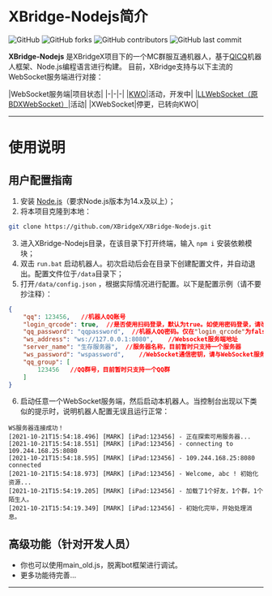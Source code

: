 # XBridge-Nodejs简介
![GitHub](https://img.shields.io/github/license/XBridgeX/XBridge-Nodejs) ![GitHub forks](https://img.shields.io/github/forks/XBridgeX/XBridge-Nodejs) ![GitHub contributors](https://img.shields.io/github/contributors/XBridgeX/XBridge-Nodejs?color=orange) ![GitHub last commit](https://img.shields.io/github/last-commit/XBridgeX/XBridge-Nodejs?color=purple)

**XBridge-Nodejs** 是XBridgeX项目下的一个MC群服互通机器人，基于[QICQ](https://github.com/takayama-lily/oicq)机器人框架、Node.js编程语言进行构建。
目前，XBridge支持与以下主流的WebSocket服务端进行对接：

|WebSocket服务端|项目状态|
|-|-|-|
|[KWO](https://github.com/XBridgeX/KWO)|活动，开发中|
|[LLWebSocket（原BDXWebSocket）](https://www.minebbs.com/resources/c-bdx-liteloader-bdswebsocketapi.2150/)|活动|
|XWebSocket|停更，已转向KWO|

---

# 使用说明
## 用户配置指南
1. 安装 [Node.js](https://nodejs.org/)（要求Node.js版本为14.x及以上）；
2. 将本项目克隆到本地：
```bash
git clone https://github.com/XBridgeX/XBridge-Nodejs.git
```
3. 进入XBridge-Nodejs目录，在该目录下打开终端，输入 `npm i` 安装依赖模块；
4. 双击 `run.bat` 启动机器人。初次启动后会在目录下创建配置文件，并自动退出。配置文件位于`/data`目录下；
5. 打开`/data/config.json` ，根据实际情况进行配置。以下是配置示例（请不要抄注释）：
```json
{
	"qq": 123456,   //机器人QQ账号
	"login_qrcode": true,  //是否使用扫码登录，默认为true。如使用密码登录，请改为false
	"qq_password": "qqpassword",  //机器人QQ密码。仅在"login_qrcode"为false（使用密码登录）时，该项配置才有效
	"ws_address": "ws://127.0.0.1:8080",    //Websocket服务端地址
	"server_name": "生存服务器",  //服务器名称，目前暂时只支持一个服务器
	"ws_password": "wspassword",    //WebSocket通信密钥，请与WebSocket服务端通信密钥保持一致
	"qq_group": [
		123456   //QQ群号，目前暂时只支持一个QQ群
	]
}
```
6. 启动任意一个WebSocket服务端，然后启动本机器人。当控制台出现以下类似的提示时，说明机器人配置无误且运行正常：
```
WS服务器连接成功！
[2021-10-21T15:54:18.496] [MARK] [iPad:123456] - 正在探索可用服务器...
[2021-10-21T15:54:18.551] [MARK] [iPad:123456] - connecting to 109.244.168.25:8080
[2021-10-21T15:54:18.595] [MARK] [iPad:123456] - 109.244.168.25:8080 connected
[2021-10-21T15:54:18.973] [MARK] [iPad:123456] - Welcome, abc ! 初始化资源...
[2021-10-21T15:54:19.205] [MARK] [iPad:123456] - 加载了1个好友，1个群，1个陌生人。
[2021-10-21T15:54:19.349] [MARK] [iPad:123456] - 初始化完毕，开始处理消息。
```

## 高级功能（针对开发人员）
* 你也可以使用main_old.js，脱离bot框架进行调试。
* 更多功能待完善...
---